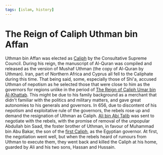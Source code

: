 ```yaml
---
tags: [islam, history]
---
```


# The Reign of Caliph Uthman bin Affan

Uthman bin Affan was elected as [Caliph](202302181011.md) by the Consultative
Supreme Council. During his reign, the manuscript of Al-Quran was compiled and
released as the version of Mushaf Uthman (the copy of Al-Quran by Uthman). Iran,
part of Northern Africa and Cyprus all fell to the Caliphate during this time.
That being said, some, especially those of Shi'a, accused Uthman of nepotism as
he selected those that were close to him as the governors for regions unlike in
the period of [The Reign of Caliph Umar bin Al-Khattab](202302190619.md). This
might be due to his family background as a merchant that didn't familiar with
the politics and military matters, and gave great autonomies to his generals and
governors. In 656, due to discontent of his nepotism and exploitative rule of
the governors, the rebels rose up and demand the resignation of Uthman as
Caliph. [Ali bin Abi Talib](202302241134.md) was sent to negotiate with the
rebels, with the promise of removal of the unpopular Abdullah bin Saad, the
foster brother of Uthman, in favour of Muhammad bin Abu Bakar, the son of the
[first Caliph](202302181017.md), as the Egyptian governor. At first, the
negotiation went well, but when the rebels heard of rumours from Uthman to
execute them, they went back and killed the Caliph at his home, guarded by Ali
and his two sons, Hassan and Hussain.

